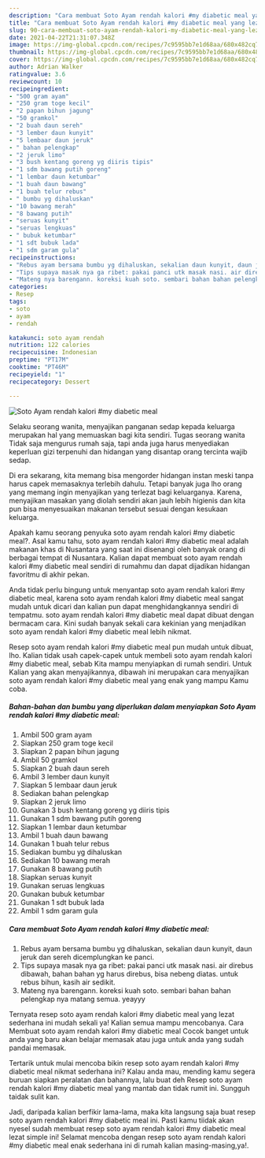 ```yaml
---
description: "Cara membuat Soto Ayam rendah kalori #my diabetic meal yang lezat dan Mudah Dibuat"
title: "Cara membuat Soto Ayam rendah kalori #my diabetic meal yang lezat dan Mudah Dibuat"
slug: 90-cara-membuat-soto-ayam-rendah-kalori-my-diabetic-meal-yang-lezat-dan-mudah-dibuat
date: 2021-04-22T21:31:07.348Z
image: https://img-global.cpcdn.com/recipes/7c9595bb7e1d68aa/680x482cq70/soto-ayam-rendah-kalori-my-diabetic-meal-foto-resep-utama.jpg
thumbnail: https://img-global.cpcdn.com/recipes/7c9595bb7e1d68aa/680x482cq70/soto-ayam-rendah-kalori-my-diabetic-meal-foto-resep-utama.jpg
cover: https://img-global.cpcdn.com/recipes/7c9595bb7e1d68aa/680x482cq70/soto-ayam-rendah-kalori-my-diabetic-meal-foto-resep-utama.jpg
author: Adrian Walker
ratingvalue: 3.6
reviewcount: 10
recipeingredient:
- "500 gram ayam"
- "250 gram toge kecil"
- "2 papan bihun jagung"
- "50 gramkol"
- "2 buah daun sereh"
- "3 lember daun kunyit"
- "5 lembaar daun jeruk"
- " bahan pelengkap"
- "2 jeruk limo"
- "3 bush kentang goreng yg diiris tipis"
- "1 sdm bawang putih goreng"
- "1 lembar daun ketumbar"
- "1 buah daun bawang"
- "1 buah telur rebus"
- " bumbu yg dihaluskan"
- "10 bawang merah"
- "8 bawang putih"
- "seruas kunyit"
- "seruas lengkuas"
- " bubuk ketumbar"
- "1 sdt bubuk lada"
- "1 sdm garam gula"
recipeinstructions:
- "Rebus ayam bersama bumbu yg dihaluskan, sekalian daun kunyit, daun jeruk dan sereh dicemplungkan ke panci."
- "Tips supaya masak nya ga ribet: pakai panci utk masak nasi. air direbus dibawah, bahan bahan yg harus direbus, bisa nebeng diatas. untuk rebus bihun, kasih air sedikit."
- "Mateng nya barengann. koreksi kuah soto. sembari bahan bahan pelengkap nya matang semua. yeayyy"
categories:
- Resep
tags:
- soto
- ayam
- rendah

katakunci: soto ayam rendah 
nutrition: 122 calories
recipecuisine: Indonesian
preptime: "PT17M"
cooktime: "PT46M"
recipeyield: "1"
recipecategory: Dessert

---
```



![Soto Ayam rendah kalori #my diabetic meal](https://img-global.cpcdn.com/recipes/7c9595bb7e1d68aa/680x482cq70/soto-ayam-rendah-kalori-my-diabetic-meal-foto-resep-utama.jpg)

Selaku seorang wanita, menyajikan panganan sedap kepada keluarga merupakan hal yang memuaskan bagi kita sendiri. Tugas seorang  wanita Tidak saja mengurus rumah saja, tapi anda juga harus menyediakan keperluan gizi terpenuhi dan hidangan yang disantap orang tercinta wajib sedap.

Di era  sekarang, kita memang bisa mengorder hidangan instan meski tanpa harus capek memasaknya terlebih dahulu. Tetapi banyak juga lho orang yang memang ingin menyajikan yang terlezat bagi keluarganya. Karena, menyajikan masakan yang diolah sendiri akan jauh lebih higienis dan kita pun bisa menyesuaikan makanan tersebut sesuai dengan kesukaan keluarga. 



Apakah kamu seorang penyuka soto ayam rendah kalori #my diabetic meal?. Asal kamu tahu, soto ayam rendah kalori #my diabetic meal adalah makanan khas di Nusantara yang saat ini disenangi oleh banyak orang di berbagai tempat di Nusantara. Kalian dapat membuat soto ayam rendah kalori #my diabetic meal sendiri di rumahmu dan dapat dijadikan hidangan favoritmu di akhir pekan.

Anda tidak perlu bingung untuk menyantap soto ayam rendah kalori #my diabetic meal, karena soto ayam rendah kalori #my diabetic meal sangat mudah untuk dicari dan kalian pun dapat menghidangkannya sendiri di tempatmu. soto ayam rendah kalori #my diabetic meal dapat dibuat dengan bermacam cara. Kini sudah banyak sekali cara kekinian yang menjadikan soto ayam rendah kalori #my diabetic meal lebih nikmat.

Resep soto ayam rendah kalori #my diabetic meal pun mudah untuk dibuat, lho. Kalian tidak usah capek-capek untuk membeli soto ayam rendah kalori #my diabetic meal, sebab Kita mampu menyiapkan di rumah sendiri. Untuk Kalian yang akan menyajikannya, dibawah ini merupakan cara menyajikan soto ayam rendah kalori #my diabetic meal yang enak yang mampu Kamu coba.

<!--inarticleads1-->

##### Bahan-bahan dan bumbu yang diperlukan dalam menyiapkan Soto Ayam rendah kalori #my diabetic meal:

1. Ambil 500 gram ayam
1. Siapkan 250 gram toge kecil
1. Siapkan 2 papan bihun jagung
1. Ambil 50 gramkol
1. Siapkan 2 buah daun sereh
1. Ambil 3 lember daun kunyit
1. Siapkan 5 lembaar daun jeruk
1. Sediakan  bahan pelengkap
1. Siapkan 2 jeruk limo
1. Gunakan 3 bush kentang goreng yg diiris tipis
1. Gunakan 1 sdm bawang putih goreng
1. Siapkan 1 lembar daun ketumbar
1. Ambil 1 buah daun bawang
1. Gunakan 1 buah telur rebus
1. Sediakan  bumbu yg dihaluskan
1. Sediakan 10 bawang merah
1. Gunakan 8 bawang putih
1. Siapkan seruas kunyit
1. Gunakan seruas lengkuas
1. Gunakan  bubuk ketumbar
1. Gunakan 1 sdt bubuk lada
1. Ambil 1 sdm garam gula




<!--inarticleads2-->

##### Cara membuat Soto Ayam rendah kalori #my diabetic meal:

1. Rebus ayam bersama bumbu yg dihaluskan, sekalian daun kunyit, daun jeruk dan sereh dicemplungkan ke panci.
1. Tips supaya masak nya ga ribet: pakai panci utk masak nasi. air direbus dibawah, bahan bahan yg harus direbus, bisa nebeng diatas. untuk rebus bihun, kasih air sedikit.
1. Mateng nya barengann. koreksi kuah soto. sembari bahan bahan pelengkap nya matang semua. yeayyy




Ternyata resep soto ayam rendah kalori #my diabetic meal yang lezat sederhana ini mudah sekali ya! Kalian semua mampu mencobanya. Cara Membuat soto ayam rendah kalori #my diabetic meal Cocok banget untuk anda yang baru akan belajar memasak atau juga untuk anda yang sudah pandai memasak.

Tertarik untuk mulai mencoba bikin resep soto ayam rendah kalori #my diabetic meal nikmat sederhana ini? Kalau anda mau, mending kamu segera buruan siapkan peralatan dan bahannya, lalu buat deh Resep soto ayam rendah kalori #my diabetic meal yang mantab dan tidak rumit ini. Sungguh taidak sulit kan. 

Jadi, daripada kalian berfikir lama-lama, maka kita langsung saja buat resep soto ayam rendah kalori #my diabetic meal ini. Pasti kamu tiidak akan nyesel sudah membuat resep soto ayam rendah kalori #my diabetic meal lezat simple ini! Selamat mencoba dengan resep soto ayam rendah kalori #my diabetic meal enak sederhana ini di rumah kalian masing-masing,ya!.

